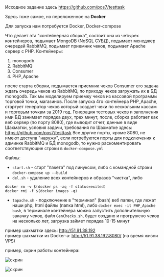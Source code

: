 
Исходное задание здесь https://github.com/pos7/testtask

Здесь тоже самое, но переложенное на **Docker**

Для запуска нам потребуется Docker, Docker-compose

Что делает эта "контейнерная сборка", состоит она из четырех контейнеров,
подымает MongoDB (NoSQL СУБД), подымает менеджер очередей RabbitMQ, подымает приемник чеков, подымает Apache сервер с PHP.
Контейнеры:
1. monogodb
2. RabbitMQ
3. Consumer
4. PHP_Apache

после старта сборки, подымается приемник чеков Consumer его задача ждать очередь чеков из RabbitMQ, по приходу чеков загружать их в БД monogodb. Так мы моделируем приемку чеков из кассовой программы торговой точки, магазинов. После запуска 4го контейнера PHP_Apache, стартует генератор чеков который создает чеки по нескольким кассам и торговым точкам за 2019 год. Генерация тестовых чеков и заполнения ими БД занимает порядка двух, трех минут, после, сборка работает как веб сервер (по порту 8080), где выводит отчет, данные в виде Шахматки, условия задачи, требования по Шахматке здесь: https://github.com/pos7/testtask
Все другие порты, кроме 8080, не имеют доступа "наружу", если потребуются порты для подключения к админке RabbitMQ и БД monogodb, то нужно раскоментировать соответствующие строки в ```docker-compose.yml```

Файлы: 
* ```start.sh``` - старт "пакета" под линуксом, либо с командной строки ```docker-compose up --build```
* ```del.sh``` - удаление всех контейнеров и образов "чистка", либо 
```
docker rm -v $(docker ps -aq -f status=exited) 
docker rmi -f $(docker images -q)
```
* ```tapache.sh``` - подключение в "терминал" (bash) веб папки, где лежат наши php, html файлы (папка html), 
либо ```docker exec -it PHP_Apache bash```,
в терминале контейнера можно запустить дополнительную закачку чеков, файл ```GenChecks.sh```, 
будет создано и прогружено чеков на несколько лет, загрузка займет порядка 10-15 минут


пример шахматки здесь: http://51.91.38.192  
пример шахматки из Docker-а: http://51.91.38.192:8080/
(на время жизни VPS)


пример, скрин работы контейнера:

![скрин](http://dl3.joxi.net/drive/2019/11/18/0039/0588/2597452/52/274c33b0a6.jpg)

![скрин](http://dl4.joxi.net/drive/2019/11/18/0039/0588/2597452/52/b469b1fa9f.jpg)
